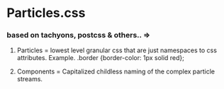 # Particles.css
### based on tachyons, postcss & others.. =>


1. Particles = lowest level granular css that are just namespaces to css attributes. Example. .border {border-color: 1px solid red};

2. Components = Capitalized childless naming of the complex particle streams.
